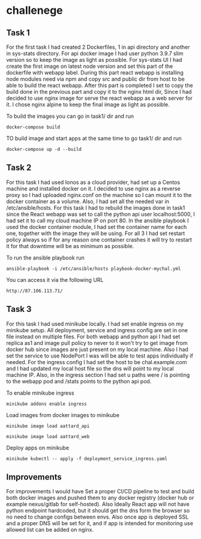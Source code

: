 # challenege
## Task 1

For the first task I had created 2 Dockerfiles, 1 in api directory and another in sys-stats directory. 
For api docker image I had user python 3.9.7 slim version so to keep the image as light as possible. For sys-stats UI I had create the first image on latest node version and set this part of the dockerfile with webapp label. During this part react webapp is installing node modules need via npm and copy src and public dir from host to be able to build the react webapp. After this part is completed I set to copy the build done in the previous part and copy it to the nginx html dir, Since I had decided to use nginx image for serve the react webapp as a web server for it. I chose nginx alpine to keep the final image as light as possible. 

To build the images you can go in task1/ dir and run

```
docker-compose build
```

TO build image and start apps at the same time to go task1/ dir and run

```
docker-compose up -d --build
```

## Task 2

For this task I had used Ionos as a cloud provider, had set up a Centos machine and installed docker on it. 
I decided to use nginx as a reverse proxy so I had uploaded nginx.conf on the machine so I can mount it to the docker container as a volume. Also, I had set all the needed var in /etc/ansible/hosts.
For this task I had to rebuild the images done in task1 since the React webapp was set to call the python api user localhost:5000, I had set it to call my cloud machine IP on port 80.
In the ansible playbook I used the docker container module, I had set the container name for each one, together with the image they will be using. For all 3 I had set restart policy always so if for any reason one container crashes it will try to restart it for that downtime will be as minimum as possible.

To run the ansible playbook run

```
ansible-playbook -i /etc/ansible/hosts playbook-docker-mychal.yml
```

You can access it via the following URL

```
http://87.106.113.71/
```

## Task 3

For this task I had used minikube locally. I had set enable ingress on my minikube setup. All deployment, service and ingress config are set in one file instead on multiple files. For both webapp and python api I had set replica as1 and image pull policy to never to it won't try to get image from docker hub since images are just present on my local machine. Also I had set the service to use NodePort I was will be able to test apps individually if needed. For the ingress config I had set the host to be chal.example.com and I had updated my local host file so the dns will point to my local machine IP. Also, in the ingress section I had set u paths were / is pointing to the webapp pod and /stats points to the python api pod.

To enable minikube ingress

```
minikube addons enable ingress
```

Load images from docker images to minikube

```
minikube image load aattard_api

minikube image load aattard_web
```

Deploy apps on minikube

```
minikube kubectl -- apply -f deployment_service_ingress.yaml
```

## Improvements

For improvements I would have Set a proper CI/CD pipeline to test and build both docker images and pushed them to any docker registry (docker hub or example nexus/gitlab for self-hosted). Also Ideally React app will not have python endpoint hardcoded, but it should get the dns form the browser so no need to change configs between envs.
Also once app is deployed SSL and a proper DNS will be set for it, and if app is intended for monitoring use allowed list can be added on nginx.
